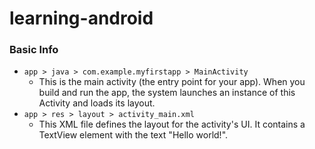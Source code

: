 # learning-android

### Basic Info
 - `app > java > com.example.myfirstapp > MainActivity`
    - This is the main activity (the entry point for your app). When you build and run the app, the system launches an instance of this Activity and loads its layout.
 - `app > res > layout > activity_main.xml`
    - This XML file defines the layout for the activity's UI. It contains a TextView element with the text "Hello world!".